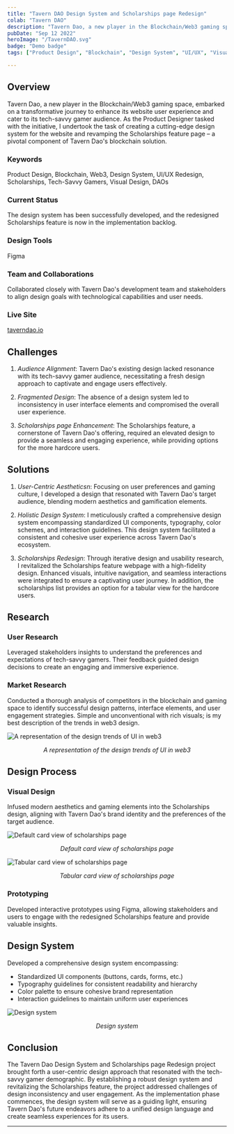 ```yaml
---
title: "Tavern DAO Design System and Scholarships page Redesign"
colab: "Tavern DAO"
description: "Tavern Dao, a new player in the Blockchain/Web3 gaming space, embarked on a transformative journey to enhance its website user experience and cater to its tech-savvy gamer audience."
pubDate: "Sep 12 2022"
heroImage: "/TavernDAO.svg"
badge: "Demo badge"
tags: ["Product Design", "Blockchain", "Design System", "UI/UX", "Visual Design"]

---
```


## Overview

Tavern Dao, a new player in the Blockchain/Web3 gaming space, embarked on a transformative journey to enhance its website user experience and cater to its tech-savvy gamer audience. As the Product Designer tasked with the initiative, I undertook the task of creating a cutting-edge design system for the website and revamping the Scholarships feature page – a pivotal component of Tavern Dao's blockchain solution.

### Keywords

Product Design, Blockchain, Web3, Design System, UI/UX Redesign, Scholarships, Tech-Savvy Gamers, Visual Design, DAOs


### Current Status

The design system has been successfully developed, and the redesigned Scholarships feature is now in the implementation backlog.

### Design Tools

Figma


### Team and Collaborations

Collaborated closely with Tavern Dao's development team and stakeholders to align design goals with technological capabilities and user needs.

### Live Site

[taverndao.io](https://taverndao.io/)

## Challenges

1. *Audience Alignment*: Tavern Dao's existing design lacked resonance with its tech-savvy gamer audience, necessitating a fresh design approach to captivate and engage users effectively.

2. *Fragmented Design*: The absence of a design system led to inconsistency in user interface elements and compromised the overall user experience.

3. *Scholarships page Enhancement*: The Scholarships feature, a cornerstone of Tavern Dao's offering, required an elevated design to provide a seamless and engaging experience, while providing options for the more hardcore users.


## Solutions

1. *User-Centric Aestheticsn*: Focusing on user preferences and gaming culture, I developed a design that resonated with Tavern Dao's target audience, blending modern aesthetics and gamification elements.

2. *Holistic Design System*: I meticulously crafted a comprehensive design system encompassing standardized UI components, typography, color schemes, and interaction guidelines. This design system facilitated a consistent and cohesive user experience across Tavern Dao's ecosystem.

3. *Scholarships Redesign*: Through iterative design and usability research, I revitalized the Scholarships feature webpage with a high-fidelity design. Enhanced visuals, intuitive navigation, and seamless interactions were integrated to ensure a captivating user journey. In addition, the scholarships list provides an option for a tabular view for the hardcore users.


## Research

### User Research

Leveraged stakeholders insights to understand the preferences and expectations of tech-savvy gamers. Their feedback guided design decisions to create an engaging and immersive experience.

<!-- ![User Persona of targeted audience member](/post1/post1a.png) -->

### Market Research

Conducted a thorough analysis of competitors in the blockchain and gaming space to identify successful design patterns, interface elements, and user engagement strategies. Simple and unconventional with rich visuals; is my best description of the trends in web3 design. 

![A representation of the design trends of UI in web3](/TavernDAO/Competitors.jpg)
*<center>A representation of the design trends of UI in web3</center>*

## Design Process

### Visual Design

Infused modern aesthetics and gaming elements into the Scholarships design, aligning with Tavern Dao's brand identity and the preferences of the target audience.

![Default card view of scholarships page](/TavernDAO/CardView.png)
*<center>Default card view of scholarships page</center>*

![Tabular card view of scholarships page](/TavernDAO/TabularView.png)
*<center>Tabular card view of scholarships page</center>*


### Prototyping

Developed interactive prototypes using Figma, allowing stakeholders and users to engage with the redesigned Scholarships feature and provide valuable insights.

<!-- ![High Fidelity design examples](/post1/post1b.png) -->

## Design System

Developed a comprehensive design system encompassing:

- Standardized UI components (buttons, cards, forms, etc.)
- Typography guidelines for consistent readability and hierarchy
- Color palette to ensure cohesive brand representation
- Interaction guidelines to maintain uniform user experiences

![Design system](/TavernDAO/DesignSystem.png)
*<center>Design system</center>*

<!-- ## User Testing

### Usability Testing

A group of prospective students interacted with the interactive prototypes to evaluate the user-friendliness, navigation, and overall experience.

### Feedback Incorporation

Insights from user testing were integrated into the design to refine user flows, improve navigation, and optimize user interactions. -->

## Conclusion

The Tavern Dao Design System and Scholarships page Redesign project brought forth a user-centric design approach that resonated with the tech-savvy gamer demographic. By establishing a robust design system and revitalizing the Scholarships feature, the project addressed challenges of design inconsistency and user engagement. As the implementation phase commences, the design system will serve as a guiding light, ensuring Tavern Dao's future endeavors adhere to a unified design language and create seamless experiences for its users.

<!-- ![Colors & Typography of the Design system](/post1/Colours.png) -->

---

